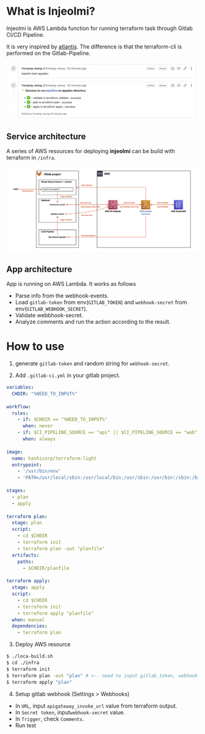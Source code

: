 # What is Injeolmi?

Injeolmi is AWS Lambda function for running terraform task through Gitlab CI/CD Pipeline. 

It is very inspired by [atlantis](https://github.com/runatlantis/atlantis). The difference is that the terraform-cli is performed on the Gitlab-Pipeline.

![arch](.assets/poc.png)

## Service architecture

A series of AWS resources for deploying **injeolmi** can be build with terraform in `/infra`.

![arch](.assets/arch.png)

## App architecture

App is running on AWS Lambda. It works as follows
 - Parse info from the webhook-events.
 - Load `gitlab-token` from env(`GITLAB_TOKEN`) and `webhook-secret` from env(`GITLAB_WEBHOOK_SECRET`).
 - Validate webbhook-secret.
 - Analyze comments and run the action according to the result.

# How to use

1. generate `gitlab-token` and random string for `webhook-secret`.

2. Add `.gitlab-ci.yml` in your gitlab project.

```yaml
variables:
  CHDIR: "%NEED_TO_INPUT%"

workflow:
  rules:
    - if: $CHDIR == "%NEED_TO_INPUT%"
      when: never
    - if: $CI_PIPELINE_SOURCE == "api" || $CI_PIPELINE_SOURCE == "web"
      when: always

image:
  name: hashicorp/terraform:light
  entrypoint:
    - '/usr/bin/env'
    - 'PATH=/usr/local/sbin:/usr/local/bin:/usr/sbin:/usr/bin:/sbin:/bin'

stages:
  - plan
  - apply

terraform plan:
  stage: plan
  script:
    - cd $CHDIR
    - terraform init 
    - terraform plan -out "planfile"
  artifacts:
    paths:
      - $CHDIR/planfile

terraform apply:
  stage: apply
  script:
    - cd $CHDIR
    - terraform init
    - terraform apply "planfile"
  when: manual
  dependencies:
    - terraform plan
```

3. Deploy AWS resource 

```bash
$ ./loca-build.sh
$ cd ./infra
$ terraform init 
$ terraform plan -out "plan" # <-- need to input gitlab_token, webhook_secret
$ terraform apply "plan"
```

4. Setup gitlab webhook (Settings > Webhooks)

 - In `URL`, input `apigateway_invoke_url` value from terraform output.
 - In `Secret token`, input`webhook-secret` value.
 - In `Trigger`, check `Comments`.
 - Run test